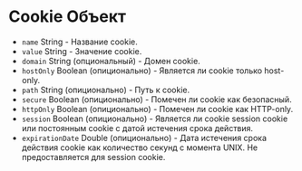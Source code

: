 # Cookie Объект

* `name` String - Название cookie.
* `value` String - Значение cookie.
* `domain` String (опциональный) - Домен cookie.
* `hostOnly` Boolean (опиционально) - Является ли cookie только host-only.
* `path` String (опиционально) - Путь к cookie.
* `secure` Boolean (опиционально) - Помечен ли cookie как безопасный.
* `httpOnly` Boolean (опиционально) - Помечен ли cookie как HTTP-only.
* `session` Boolean (опиционально) - Является ли cookie session cookie или постоянным cookie с датой истечения срока действия.
* `expirationDate` Double (опиционально) - Дата истечения срока действия cookie как количество секунд с момента UNIX. Не предоставляется для session cookie.